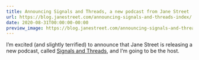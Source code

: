 ```yaml
---
title: Announcing Signals and Threads, a new podcast from Jane Street
url: https://blog.janestreet.com/announcing-signals-and-threads-index/
date: 2020-08-31T00:00:00-00:00
preview_image: https://blog.janestreet.com/announcing-signals-and-threads-index/./signals-and-threads.png
---
```


<p>I’m excited (and slightly terrified) to announce that Jane Street is
releasing a new podcast, called <a href="https://signalsandthreads.com/">Signals and
Threads</a>, and I’m going to be the
host.</p>
